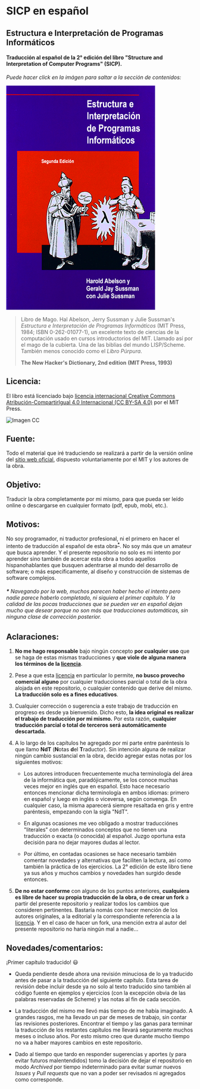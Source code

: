 # SICP en español

## Estructura e Interpretación de Programas Informáticos

#### Traducción al español de la 2° edición del libro "Structure and Interpretation of Computer Programs" (SICP).


*Puede hacer click en la imágen para saltar a la sección de contenidos:*

[![Imagen](/secciones/imagenes/SICP-traducido-reducido.png)](./secciones/04-contenidos.md)

> Libro de Mago. Hal Abelson, Jerry Sussman y Julie Sussman's *Estructura e Interpretación de Programas Informáticos* (MIT Press, 1984; ISBN 0-262-01077-1), un excelente texto de ciencias de la computación usado en cursos introductorios del MIT. Llamado así por el mago de la cubierta. Una de las biblias del mundo LISP/Scheme. También menos conocido como el *Libro Púrpura*.
>
> **The New Hacker's Dictionary, 2nd edition**
> **(MIT Press, 1993)**


## Licencia:

El libro está licenciado bajo [licencia internacional Creative Commons Atribución-CompartirIgual 4.0 Internacional (CC BY-SA 4.0)](https://creativecommons.org/licenses/by-sa/4.0/deed.es) por el MIT Press.


![Imagen CC](https://licensebuttons.net/l/by-sa/4.0/88x31.png)


## Fuente:

Todo el material que iré traduciendo se realizará a partir de la versión online del [sitio web oficial](https://mitpress.mit.edu/sites/default/files/sicp/index.html), dispuesto voluntariamente por el MIT y los autores de la obra.


## Objetivo:

Traducir la obra completamente por mi mismo, para que pueda ser leído online o descargarse en cualquier formato (pdf, epub, mobi, etc.).


## Motivos:

No soy programador, ni traductor profesional, ni el primero en hacer el intento de traducción al español de esta obra<sup>[**\***](#nota-0)</sup>. No soy más que un amateur que busca aprender. Y el presente repositorio no solo es mi intento por aprender sino también de acercar esta obra a todos aquellos hispanohablantes que busquen adentrarse al mundo del desarrollo de software; o más específicamente, al diseño y construcción de sistemas de software complejos.

###### <a name="nota-0">**\*** </a>Navegando por la web, muchos parecen haber hecho el intento pero nadie parece haberlo completado, ni siquiera el primer capítulo. Y la calidad de las pocas traducciones que se pueden ver en español dejan mucho que desear porque no son más que traducciones automáticas, sin ninguna clase de corrección posterior.


## Aclaraciones:

1) **No me hago responsable** bajo ningún concepto **por cualquier uso** que se haga de estas mismas traducciones y **que viole de alguna manera los términos de la [licencia](#licencia)**. 

2) Pese a que esta [licencia](#licencia) en particular lo permite, **no busco provecho comercial alguno** por cualquier traducciones parcial o total de la obra alojada en este repositorio, o cualquier contenido que derive del mismo. **La traducción solo es a fines educativos**.

3) Cualquier corrección o sugerencia a este trabajo de traducción en progreso es desde ya bienvenido. Dicho esto, **la idea original es realizar el trabajo de traducción por mi mismo.** Por esta razón, **cualquier traducción parcial o total de terceros será automáticamente descartada.**

4) A lo largo de los capítulos he agregado por mi parte entre paréntesis lo que llamo **NdT** (**N**otas **d**el **T**raductor). Sin intención alguna de realizar ningún cambio sustancial en la obra, decido agregar estas notas por los siguientes motivos:

    * Los autores introducen frecuentemente mucha terminología del área de la informática que, paradójicamente, se los conoce muchas veces mejor en inglés que en español. Esto hace necesario entonces mencionar 
    dicha terminología en ambos idiomas: primero en español y luego en inglés o viceversa, según convenga. En cualquier caso, la misma aparecerá siempre resaltada en gris y entre paréntesis, empezando con la sigla "NdT".

    * En algunas ocasiones me veo obligado a mostrar traducciónes "literales" con determinados conceptos que no tienen una traducción o exacta (o conocida) al español. Juzgo oportuna esta decisión para no dejar mayores dudas al lector.

    * Por último, en contadas ocasiones se hace necesario también comentar novedades y alternativas que faciliten la lectura, así como también la práctica de los ejercicios. La 2° edición de este libro tiene ya sus años y muchos cambios y novedades han surgido desde entonces.
    
5) **De no estar conforme** con alguno de los puntos anteriores, **cualquiera es libre de hacer su propia traducción de la obra, o de crear un fork** a partir del presente repositorio y realizar todos los cambios que consideren pertinentes. Bastaría nomás con hacer mención de los autores originales, a la editorial y la correspondiente referencia a la [licencia](#licencia). Y en el caso de hacer un fork, una mención extra al autor del presente repositorio no haría ningún mal a nadie...

## Novedades/comentarios:

¡Primer capítulo traducido! 😃

* Queda pendiente desde ahora una revisión minuciosa de lo ya traducido antes de pasar a la traducción del siguiente capítulo. Esta tarea de revisión debe incluir desde ya no solo al texto traducido sino también al código fuente en ejemplos y ejercicios (con la excepción obvia de las palabras reservadas de Scheme) y las notas al fin de cada sección.

* La traducción del mismo me llevó más tiempo de me había imaginado. A grandes rasgos, me ha llevado un par de meses de trabajo, sin contar las revisiones posteriores. Encontrar el tiempo y las ganas para terminar la traducción de los restantes capítulos me llevará seguramente muchos meses o incluso años. Por esto mismo creo que durante mucho tiempo no va a haber mayores cambios en este repositorio.

* Dado al tiempo que tardo en responder sugerencias y aportes (y para evitar futuros malentendidos) tomo la decisión de dejar el repositorio en modo *Archived* por tiempo indeterminado para evitar sumar nuevos *Issues* y *Pull requests* que no van a poder ser revisados ni agregados como corresponde.

